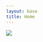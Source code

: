 ```yaml
---
layout: base
title: Home
---
```

<a href="/rys-historyczny/"><img src="/foto/len.png" class="mx-auto"></a>